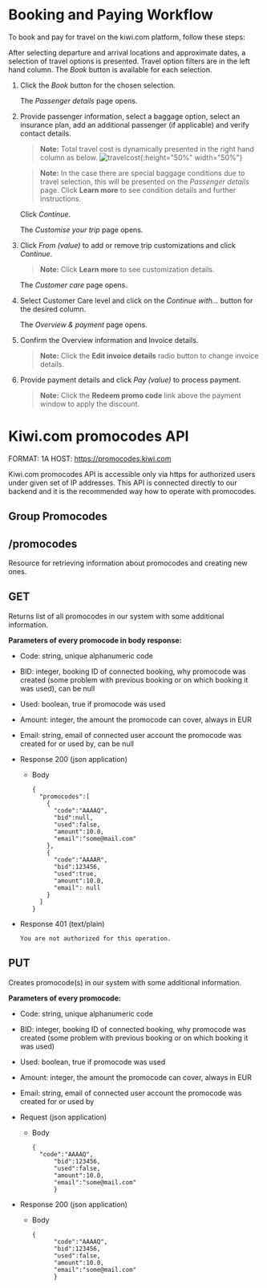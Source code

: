 # Booking and Paying Workflow

To book and pay for travel on the kiwi.com platform, follow these steps:

After selecting departure and arrival locations and approximate dates, a selection of travel options is presented. Travel option filters are in the left hand column. The *Book* button is available for each selection.

1. Click the *Book* button for the chosen selection.

   The *Passenger details* page opens. 

2. Provide passenger information, select a baggage option, select an insurance plan, add an additional passenger (if applicable) and verify contact details.

   > **Note:** Total travel cost is dynamically presented in the right hand column as below. ![travelcost](\stuff\assets\images\travelcost.png){:height="50%" width="50%"} 

   > **Note:** In the case there are special baggage conditions due to travel selection, this will be presented on the *Passenger details* page. Click **Learn more** to see condition details and further instructions.

   Click *Continue*.

   The *Customise your trip* page opens.

3. Click *From (value)* to add or remove trip customizations and click *Continue*.

   > **Note:** Click **Learn more** to see customization details.

   The *Customer care* page opens.

4. Select Customer Care level and click on the *Continue with...* button for the desired column.

   The *Overview & payment* page opens.

5. Confirm the Overview information and Invoice details.

   > **Note:** Click the **Edit invoice details** radio button to change invoice details.

6. Provide payment details and click *Pay (value)* to process payment.

   > **Note:** Click the **Redeem promo code** link above the payment window to apply the discount.

   



# Kiwi.com promocodes API

FORMAT: 1A
HOST: https://promocodes.kiwi.com

Kiwi.com promocodes API is accessible only via https for authorized users under given set of IP addresses. This API is connected directly to our backend and it is the recommended  way how to operate with promocodes.

## Group Promocodes

## /promocodes

Resource for retrieving information about promocodes and creating new ones.

## GET

Returns list of all promocodes in our system with some additional information.

**Parameters of every promocode in body response:**

- Code: string, unique alphanumeric code
- BID: integer, booking ID of connected booking, why promocode was created (some problem with previous booking or on which booking it was used), can be null
- Used: boolean, true if promocode was used
- Amount: integer, the amount the promocode can cover, always in EUR
- Email: string, email of connected user account the promocode was created for or used by, can be null

- Response 200 (json application)

  - Body

    ```
    {
      "promocodes":[
        {
          "code":"AAAAQ",
          "bid":null,
          "used":false,
          "amount":10.0,
          "email":"some@mail.com"
        },
        {
          "code":"AAAAR",
          "bid":123456,
          "used":true,
          "amount":10.0,
          "email": null
        }
      ]
    }
    ```

- Response 401 (text/plain)

  ```
  You are not authorized for this operation.
  ```

## PUT

Creates promocode(s) in our system with some additional information.

**Parameters of every promocode:**

- Code: string, unique alphanumeric code
- BID: integer, booking ID of connected booking, why promocode was created (some problem with previous booking or on which booking it was used)
- Used: boolean, true if promocode was used
- Amount: integer, the amount the promocode can cover, always in EUR
- Email: string, email of connected user account the promocode was created for or used by

- Request (json application)

  - Body

    ```
    {
      "code":"AAAAQ",
          "bid":123456,
          "used":false,
          "amount":10.0,
          "email":"some@mail.com"
          }
    ```

- Response 200 (json application)

  - Body

    ```
    {
          "code":"AAAAQ",
          "bid":123456,
          "used":false,
          "amount":10.0,
          "email":"some@mail.com"
          }
    ```